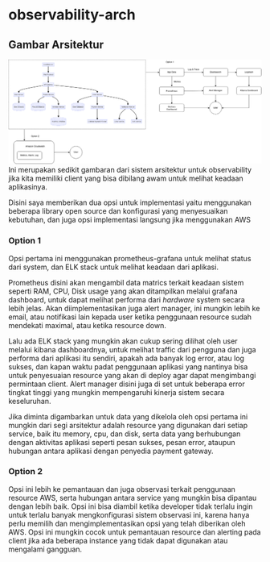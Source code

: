 # observability-arch
## Gambar Arsitektur
![alt text](architecture.png)
Ini merupakan sedikit gambaran dari sistem arsitektur untuk observability jika kita memiliki client yang bisa dibilang awam untuk melihat keadaan aplikasinya.

Disini saya memberikan dua opsi untuk implementasi yaitu menggunakan beberapa library open source dan konfigurasi yang menyesuaikan kebutuhan, dan juga opsi implementasi langsung jika menggunakan AWS

### Option 1
Opsi pertama ini menggunakan prometheus-grafana untuk melihat status dari system, dan ELK stack untuk melihat keadaan dari aplikasi.

Prometheus disini akan mengambil data matrics terkait keadaan sistem seperti RAM, CPU, Disk usage yang akan ditampilkan melalui grafana dashboard, untuk dapat melihat performa dari *hardware* system secara lebih jelas. Akan diimplementasikan juga alert manager, ini mungkin lebih ke email, atau notifikasi lain kepada user ketika penggunaan resource sudah mendekati maximal, atau ketika resource down.

Lalu ada ELK stack yang mungkin akan cukup sering dilihat oleh user melalui kibana dashboardnya, untuk melihat traffic dari pengguna dan juga performa dari aplikasi itu sendiri, apakah ada banyak log error, atau log sukses, dan kapan waktu padat penggunaan aplikasi yang nantinya bisa untuk penyesuaian resource yang akan di deploy agar dapat mengimbangi permintaan client. Alert manager disini juga di set untuk beberapa error tingkat tinggi yang mungkin mempengaruhi kinerja sistem secara keseluruhan.

Jika diminta digambarkan untuk data yang dikelola oleh opsi pertama ini mungkin dari segi arsitektur adalah resource yang digunakan dari setiap service, baik itu memory, cpu, dan disk, serta data yang berhubungan dengan aktivitas aplikasi seperti pesan sukses, pesan error, ataupun hubungan antara aplikasi dengan penyedia payment gateway.

### Option 2
Opsi ini lebih ke pemantauan dan juga observasi terkait penggunaan resource AWS, serta hubungan antara service yang mungkin bisa dipantau dengan lebih baik. Opsi ini bisa diambil ketika developer tidak terlalu ingin untuk terlalu banyak mengkonfigurasi sistem observasi ini, karena hanya perlu memilih dan mengimplementasikan opsi yang telah diberikan oleh AWS. Opsi ini mungkin cocok untuk pemantauan resource dan alerting pada client jika ada beberapa instance yang tidak dapat digunakan atau mengalami gangguan.